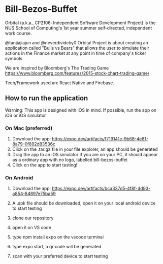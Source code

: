 # Bill-Bezos-Buffet

Orbital (a.k.a., CP2106: Independent Software Development Project) is the NUS School of Computing's 1st year summer self-directed, independent work course.

@tanjiajiajun and @neverdivideby0 Orbital Project is about creating an application called "Bulls vs Bears" that allows the user to simulate their actions in the Finance market at any point in time of company's ticker symbols.

We are inspired by Bloomberg's The Trading Game <br />
https://www.bloomberg.com/features/2015-stock-chart-trading-game/

Tech/Framework used are React Native and Firebase.

## How to run the application

Warning: This app is designed with iOS in mind. If possible, run the app on iOS or iOS simulator

### On Mac (preferred)

1. Download the app: https://expo.dev/artifacts/f719141e-9b68-4e81-8a79-0f892d83536c
2. Click on the .tar.gz file in your file explorer, an app should be generated
3. Drag the app to an iOS simulator if you are on your PC, it should appear as a ordinary app with no logo, labelled bill-bezos-buffet 
4. Click on the app to start testing!

### On Android

1. Download the app: https://expo.dev/artifacts/bca337d5-4f8f-4d93-a854-84697e75ba59
2. A .apk file should be downloaded, open it on your local android device to start testing


1. clone our repository
2. open it on VS code
3. type npm install expo on the vscode terminal
4. type expo start, a qr code will be generated
5. scan with your preferred device to start testing
